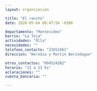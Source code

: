 ```yaml
---
layout: organizacion

title: "El rancho"
date: 2020-05-04 00:47:54 -0300

departamento: "Montevideo"
barrio: "La Teja"
actividades: "Olla"
necesidades: ""
telefono_contacto: "23051061"
direccion: "Heredia y Martin Berindague"

otros_contactos: "094524282"
horario: "11 a 13 hs"
aclaraciones: ""
cuenta_bancaria: ""

---
```

